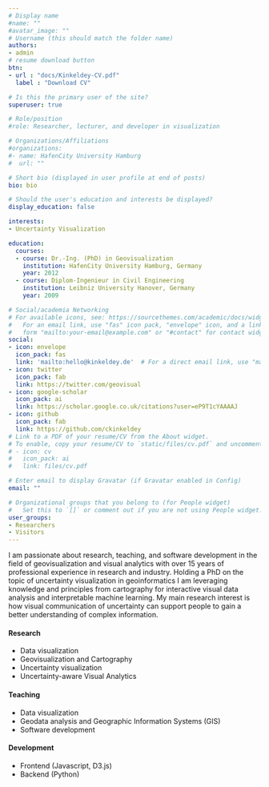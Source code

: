 ```yaml
---
# Display name
#name: ""
#avatar_image: ""
# Username (this should match the folder name)
authors:
- admin
# resume download button
btn:
- url : "docs/Kinkeldey-CV.pdf"
  label : "Download CV"

# Is this the primary user of the site?
superuser: true

# Role/position
#role: Researcher, lecturer, and developer in visualization

# Organizations/Affiliations
#organizations:
#- name: HafenCity University Hamburg
#  url: ""

# Short bio (displayed in user profile at end of posts)
bio: bio

# Should the user's education and interests be displayed?
display_education: false

interests:
- Uncertainty Visualization

education:
  courses:
  - course: Dr.-Ing. (PhD) in Geovisualization
    institution: HafenCity University Hamburg, Germany
    year: 2012
  - course: Diplom-Ingenieur in Civil Engineering
    institution: Leibniz University Hanover, Germany
    year: 2009

# Social/academia Networking
# For available icons, see: https://sourcethemes.com/academic/docs/widgets/#icons
#   For an email link, use "fas" icon pack, "envelope" icon, and a link in the
#   form "mailto:your-email@example.com" or "#contact" for contact widget.
social:
- icon: envelope
  icon_pack: fas
  link: 'mailto:hello@kinkeldey.de'  # For a direct email link, use "mailto:test@example.org".
- icon: twitter
  icon_pack: fab
  link: https://twitter.com/geovisual
- icon: google-scholar
  icon_pack: ai
  link: https://scholar.google.co.uk/citations?user=eP9T1cYAAAAJ
- icon: github
  icon_pack: fab
  link: https://github.com/ckinkeldey
# Link to a PDF of your resume/CV from the About widget.
# To enable, copy your resume/CV to `static/files/cv.pdf` and uncomment the lines below.  
# - icon: cv
#   icon_pack: ai
#   link: files/cv.pdf

# Enter email to display Gravatar (if Gravatar enabled in Config)
email: ""

# Organizational groups that you belong to (for People widget)
#   Set this to `[]` or comment out if you are not using People widget.  
user_groups:
- Researchers
- Visitors
---
```

I am passionate about research, teaching, and software development in the field of geovisualization and visual analytics with over 15 years of professional experience in research and industry. Holding a PhD on the topic of uncertainty visualization in geoinformatics I am leveraging knowledge and principles from cartography for interactive visual data analysis and interpretable machine learning. My main research interest is how visual communication of uncertainty can support people to gain a better understanding of complex information.

<!--![reviews](../../img/certifacates.jpg)-->

#### Research
* Data visualization
* Geovisualization and Cartography
* Uncertainty visualization
* Uncertainty-aware Visual Analytics

#### Teaching
* Data visualization
* Geodata analysis and Geographic Information Systems (GIS)
* Software development

#### Development
* Frontend (Javascript, D3.js)
* Backend (Python)
